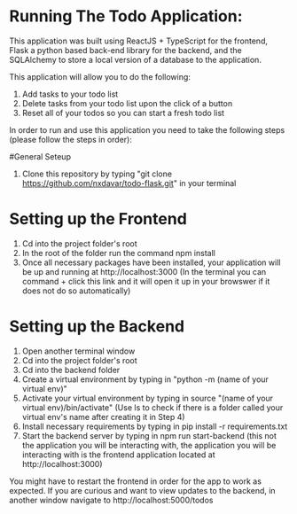 # Running The Todo Application: 


This application was built using ReactJS + TypeScript for the frontend, Flask a python based back-end library for the backend, and the SQLAlchemy to store a local version of a database to the application.


This application will allow you to do the following: 
1. Add tasks to your todo list 
2. Delete tasks from your todo list upon the click of a button
3. Reset all of your todos so you can start a fresh todo list


In order to run and use this application you need to take the following steps (please follow the steps in order): 


#General Seteup
1. Clone this repository by typing "git clone https://github.com/nxdavar/todo-flask.git" in your terminal


# Setting up the Frontend
1. Cd into the project folder's root
2. In the root of the folder run the command npm install
3. Once all necessary packages have been installed, your application will be up and running at http://localhost:3000 (In the terminal you can command + click this link and it will open it up in your browswer if it does not do so automatically)



# Setting up the Backend
1. Open another terminal window
2. Cd into the project folder's root
3. Cd into the backend folder
4. Create a virtual environment by typing in "python -m (name of your virtual env)"
5. Activate your virtual environment by typing in source "(name of your virtual env)/bin/activate" (Use ls to check if there is a folder called your virtual env's name after creating it in Step 4)
6. Install necessary requirements by typing in pip install -r requirements.txt
7. Start the backend server by typing in npm run start-backend (this not the application you will be interacting with, the application you will be interacting with is the frontend application located at http://localhost:3000)


You might have to restart the frontend in order for the app to work as expected. If you are curious and want to view updates to the backend, in another window navigate to http://localhost:5000/todos
